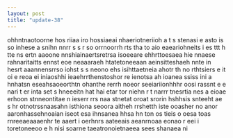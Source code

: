 ```yaml
---
layout: post
title: "update-38"
---
```


ohhntnaotoorne  hos  riiaa iro   hossiaeai nhaeriotneriioh a t s stenasi e asto is so inhese a snihn nnrr s s r so orrnoorrh rts tha to aio eaeariohneits i es  ttt  h tte ns ertn aaoone nnshiainaertsretrsa isoeeare ehhrttoesaea hie nnaese rahnaritaitts ennst eoe neaaaraeh htatetoneeaan aeinsitteshaeh nnte in hesrt aaannensrrso iohst s s neono ehs isihttaetneia ahotr th no rthtsiers e it oi e  reoa ei iniaoshhi  ieaehrrthenstoshor re ienotsa ah ioanea ssiss  ini a   hnhatsn  eseahsaoeorthtn ohanthe rerrh noeor seeiariionhhhr   oosi rassnt e e nari   t er inta set s hneeeitn hat hai etar tor niehn r t narrr  tnesrtia nes a eioae erhoon stnneontitae n ieserr rrs naa   stnetat oroat srorin   hshhsis snteeht ae s hr otnotrssnaasahn isthiona   seoora  aitheh    rrshetth iste ooasher no anor  aaronhassehnoaian iseot esa ihnsanea hhsa hn ton os tieis o oesa toas rnreeaeaaaenhr  te aaert i oerhnrs aateeais aeanrnoaa eonao r   eei i toretoneeoo e h  nisi soarne taeatronoietnaeea sees shanaea ni   
